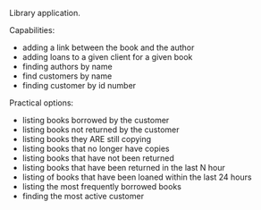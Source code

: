 Library application.

Capabilities:
- adding a link between the book and the author
- adding loans to a given client for a given book
- finding authors by name
- find customers by name
- finding customer by id number

Practical options:
- listing books borrowed by the customer
- listing books not returned by the customer
- listing books they ARE still copying
- listing books that no longer have copies
- listing books that have not been returned
- listing books that have been returned in the last N hour
- listing of books that have been loaned within the last 24 hours
- listing the most frequently borrowed books
- finding the most active customer
